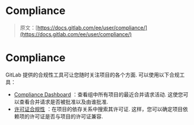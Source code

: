 # Compliance

> 原文：[https://docs.gitlab.com/ee/user/compliance/](https://docs.gitlab.com/ee/user/compliance/)

# Compliance[](#compliance-ultimate "Permalink")

GitLab 提供的合规性工具可让您随时关注项目的各个方面. 可以使用以下合规工具：

*   [Compliance Dashboard](compliance_dashboard/index.html) ：查看组中所有项目的最近合并请求活动. 这使您可以查看合并请求是否被批准以及由谁批准.
*   [许可证合规性](license_compliance/index.html) ：在项目的依存关系中搜索其许可证. 这样，您可以确定项目依赖项的许可证是否与项目的许可证兼容.